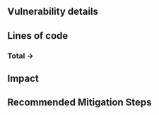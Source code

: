## Vulnerability details

## Lines of code
### Total -> 

## Impact

## Recommended Mitigation Steps